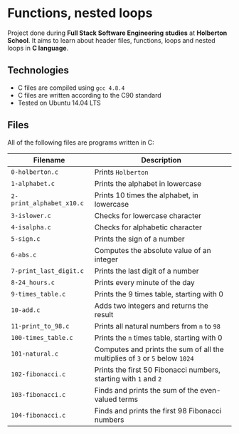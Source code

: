 # Functions, nested loops

Project done during **Full Stack Software Engineering studies** at **Holberton School**. It aims to learn about header files, functions, loops and nested loops in **C language**.

## Technologies
* C files are compiled using `gcc 4.8.4`
* C files are written according to the C90 standard
* Tested on Ubuntu 14.04 LTS

## Files
All of the following files are programs written in C:

| Filename | Description |
| -------- | ----------- |
| `0-holberton.c` | Prints `Holberton` |
| `1-alphabet.c` | Prints the alphabet in lowercase |
| `2-print_alphabet_x10.c` | Prints 10 times the alphabet, in lowercase |
| `3-islower.c` | Checks for lowercase character |
| `4-isalpha.c` | Checks for alphabetic character |
| `5-sign.c` | Prints the sign of a number |
| `6-abs.c` | Computes the absolute value of an integer |
| `7-print_last_digit.c` | Prints the last digit of a number |
| `8-24_hours.c` | Prints every minute of the day |
| `9-times_table.c` | Prints the 9 times table, starting with 0 |
| `10-add.c` | Adds two integers and returns the result |
| `11-print_to_98.c` | Prints all natural numbers from `n` to `98` |
| `100-times_table.c` | Prints the `n` times table, starting with 0 |
| `101-natural.c` | Computes and prints the sum of all the multiplies of `3` or `5` below `1024` |
| `102-fibonacci.c` | Prints the first 50 Fibonacci numbers, starting with `1` and `2` |
| `103-fibonacci.c` | Finds and prints the sum of the even-valued terms |
| `104-fibonacci.c` | Finds and prints the first 98 Fibonacci numbers |

